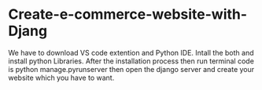 # Create-e-commerce-website-with-Djang
We have to download VS code extention and Python IDE.
Intall the both and install python Libraries.
After the installation process then run  terminal code is python manage.pyrunserver then open the django server and create your website which you have to want.

